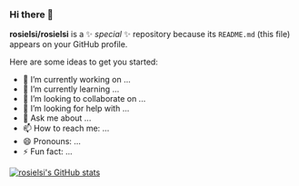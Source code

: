 ### Hi there 👋


**rosielsi/rosielsi** is a ✨ _special_ ✨ repository because its `README.md` (this file) appears on your GitHub profile.

Here are some ideas to get you started:

- 🔭 I’m currently working on ...
- 🌱 I’m currently learning ...
- 👯 I’m looking to collaborate on ...
- 🤔 I’m looking for help with ...
- 💬 Ask me about ...
- 📫 How to reach me: ...
- 😄 Pronouns: ...
- ⚡ Fun fact: ...

[![rosielsi's GitHub stats](https://github-readme-stats.vercel.app/api?username=rosielsi&theme=gruvbox)](https://github.com/anuraghazra/github-readme-stats)
